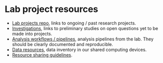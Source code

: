 # Lab project resources

- [Lab projects repo](project), links to ongoing / past research projects.
- [Investigations](investigation), links to preliminary studies on open questions yet to be made into projects.
- [Analysis workflows / pipelines](pipeline), analysis pipelines from the lab. They should be clearly documented and reproducible. 
- [Data resources](data), data inventory in our shared computing devices.
- [Resource sharing guidelines](sharing-guideline).